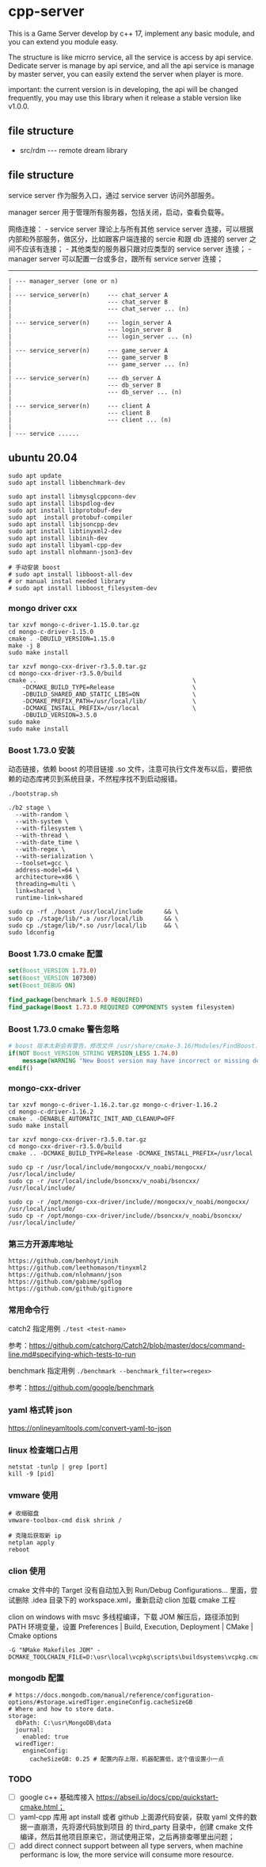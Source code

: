 # cpp-server

This is a Game Server develop by c++ 17, implement any basic module, and you can extend you module easy.

The structure is like micrro service, all the service is access by api service. Dedicate server is manage by api service, and all the api service is manage by master server, you can easily extend the server when player is more.

important: the current version is in developing, the api will be changed frequently, you may use this library when it release a stable version like v1.0.0.

## file structure

- src/rdm --- remote dream library

## file structure

service server 作为服务入口，通过 service server 访问外部服务。

manager sercer 用于管理所有服务器，包括关闭，启动，查看负载等。

网络连接：
    - service server 理论上与所有其他 service server 连接，可以根据内部和外部服务，做区分，比如跟客户端连接的 sercie 和跟 db 连接的 server 之间不应该有连接；
    - 其他类型的服务器只跟对应类型的 service server 连接；
    - manager server 可以配置一台或多台，跟所有 service server 连接；
    
---

```
| --- manager_server (one or n)
|
| --- service_server(n)     --- chat_server A
|                           --- chat_server B
|                           --- chat_server ... (n)
|                  
| --- service_server(n)     --- login_server A
|                           --- login_server B
|                           --- login_server ... (n)
|               
| --- service_server(n)     --- game_server A
|                           --- game_server B
|                           --- game_server ... (n)
|
| --- service_server(n)     --- db_server A
|                           --- db_server B
|                           --- db_server ... (n)
|
| --- service_server(n)     --- client A
|                           --- client B
|                           --- client ... (n)
|
| --- service ......          
```

## ubuntu 20.04

```shell script
sudo apt update
sudo apt install libbenchmark-dev

sudo apt install libmysqlcppconn-dev
sudo apt install libspdlog-dev
sudo apt install libprotobuf-dev
sudo apt  install protobuf-compiler
sudo apt install libjsoncpp-dev
sudo apt install libtinyxml2-dev
sudo apt install libinih-dev
sudo apt install libyaml-cpp-dev
sudo apt install nlohmann-json3-dev

# 手动安装 boost
# sudo apt install libboost-all-dev
# or manual instal needed library
# sudo apt install libboost_filesystem-dev
```

### mongo driver cxx

```shell script
tar xzvf mongo-c-driver-1.15.0.tar.gz
cd mongo-c-driver-1.15.0
cmake . -DBUILD_VERSION=1.15.0
make -j 8
sudo make install

tar xzvf mongo-cxx-driver-r3.5.0.tar.gz
cd mongo-cxx-driver-r3.5.0/build
cmake ..                                            \
    -DCMAKE_BUILD_TYPE=Release                      \
    -DBUILD_SHARED_AND_STATIC_LIBS=ON               \
    -DCMAKE_PREFIX_PATH=/usr/local/lib/             \
    -DCMAKE_INSTALL_PREFIX=/usr/local               \
    -DBUILD_VERSION=3.5.0
sudo make
sudo make install
```

### Boost 1.73.0 安装

动态链接，依赖 boost 的项目链接 .so 文件，注意可执行文件发布以后，要把依赖的动态库拷贝到系统目录，不然程序找不到启动报错。

```shell script
./bootstrap.sh

./b2 stage \
  --with-random \
  --with-system \
  --with-filesystem \
  --with-thread \
  --with-date_time \
  --with-regex \
  --with-serialization \
  --toolset=gcc \
  address-model=64 \
  architecture=x86 \
  threading=multi \
  link=shared \
  runtime-link=shared 
 
sudo cp -rf ./boost /usr/local/include      && \
sudo cp ./stage/lib/*.a /usr/local/lib      && \
sudo cp ./stage/lib/*.so /usr/local/lib     && \
sudo ldconfig
```

### Boost 1.73.0 cmake 配置

```cmake
set(Boost_VERSION 1.73.0)
set(Boost_VERSION 107300)
set(Boost_DEBUG ON)

find_package(benchmark 1.5.0 REQUIRED)
find_package(Boost 1.73.0 REQUIRED COMPONENTS system filesystem)
```

### Boost 1.73.0 cmake 警告忽略

```cmake
# boost 版本太新会有警告，修改文件 /usr/share/cmake-3.16/Modules/FindBoost.cmake，版本号改小，或者删除警告。
if(NOT Boost_VERSION_STRING VERSION_LESS 1.74.0)
    message(WARNING "New Boost version may have incorrect or missing dependencies and imported targets")
endif()
```

### mongo-cxx-driver

```shell script
tar xzvf mongo-c-driver-1.16.2.tar.gz mongo-c-driver-1.16.2
cd mongo-c-driver-1.16.2
cmake . -DENABLE_AUTOMATIC_INIT_AND_CLEANUP=OFF
sudo make install

tar xzvf mongo-cxx-driver-r3.5.0.tar.gz 
cd mongo-cxx-driver-r3.5.0/build
cmake .. -DCMAKE_BUILD_TYPE=Release -DCMAKE_INSTALL_PREFIX=/usr/local

sudo cp -r /usr/local/include/mongocxx/v_noabi/mongocxx/ /usr/local/include/
sudo cp -r /usr/local/include/bsoncxx/v_noabi/bsoncxx/ /usr/local/include/

sudo cp -r /opt/mongo-cxx-driver/include//mongocxx/v_noabi/mongocxx/ /usr/local/include/
sudo cp -r /opt/mongo-cxx-driver/include//bsoncxx/v_noabi/bsoncxx/ /usr/local/include/

```

### 第三方开源库地址

```
https://github.com/benhoyt/inih
https://github.com/leethomason/tinyxml2
https://github.com/nlohmann/json
https://github.com/gabime/spdlog
https://github.com/github/gitignore
```

### 常用命令行

catch2 指定用例 `./test <test-name>`

参考：https://github.com/catchorg/Catch2/blob/master/docs/command-line.md#specifying-which-tests-to-run

benchmark 指定用例 `./benchmark --benchmark_filter=<regex>`

参考：https://github.com/google/benchmark

### yaml 格式转 json

https://onlineyamltools.com/convert-yaml-to-json

### linux 检查端口占用

```shell script
netstat -tunlp | grep [port]
kill -9 [pid]
```

### vmware 使用

```shell script
# 收缩磁盘
vmware-toolbox-cmd disk shrink /

# 克隆后获取新 ip
netplan apply
reboot
```

### clion 使用

cmake 文件中的 Target 没有自动加入到 Run/Debug Configurations... 里面，尝试删除 .idea 目录下的 workspace.xml，重新启动 clion 加载 cmake 工程

clion on windows with msvc 多线程编译，下载 JOM 解压后，路径添加到 PATH 环境变量，设置 Preferences | Build, Execution, Deployment | CMake | Cmake options
```
-G "NMake Makefiles JOM" -DCMAKE_TOOLCHAIN_FILE=D:\usr\local\vcpkg\scripts\buildsystems\vcpkg.cmake
```

### mongodb 配置

```
# https://docs.mongodb.com/manual/reference/configuration-options/#storage.wiredTiger.engineConfig.cacheSizeGB
# Where and how to store data.
storage:
  dbPath: C:\usr\MongoDB\data
  journal:
    enabled: true
  wiredTiger:
    engineConfig:
      cacheSizeGB: 0.25 # 配置内存上限，机器配置低，这个值设置小一点
```


### TODO

- [ ] google c++ 基础库接入 https://abseil.io/docs/cpp/quickstart-cmake.html；
- [ ] yaml-cpp 库用 apt install 或者 github 上面源代码安装，获取 yaml 文件的数据一直崩溃，先将源代码放到项目
        的 third_party 目录中，创建 cmake 文件编译，然后其他项目原来它，测试使用正常，之后再排查哪里出问题；
- [ ] add direct connect support between all type servers, when machine performanc is low, the more service will consume more resource.